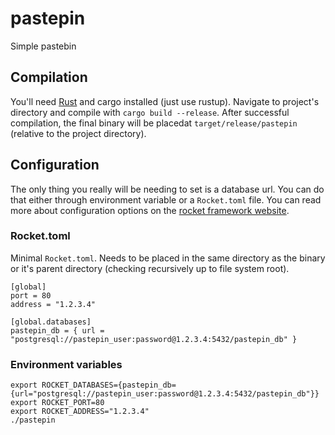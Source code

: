 # pastepin

Simple pastebin

## Compilation

You'll need [Rust](https://www.rust-lang.org/) and cargo installed (just use rustup).
Navigate to project's directory and compile with `cargo build --release`. After successful 
compilation, the final binary will be placedat `target/release/pastepin` (relative to the project 
directory).

## Configuration

The only thing you really will be needing to set is a database url. You can do that either through 
environment variable or a `Rocket.toml` file. You can read more about configuration options on the 
[rocket framework website](https://rocket.rs/v0.4/guide/configuration/#configuration).

### Rocket.toml

Minimal `Rocket.toml`. Needs to be placed in the same directory as the binary or it's parent 
directory (checking recursively up to file system root).

```
[global]
port = 80
address = "1.2.3.4"

[global.databases]
pastepin_db = { url = "postgresql://pastepin_user:password@1.2.3.4:5432/pastepin_db" }
```

### Environment variables

```
export ROCKET_DATABASES={pastepin_db={url="postgresql://pastepin_user:password@1.2.3.4:5432/pastepin_db"}}
export ROCKET_PORT=80
export ROCKET_ADDRESS="1.2.3.4"
./pastepin
```

